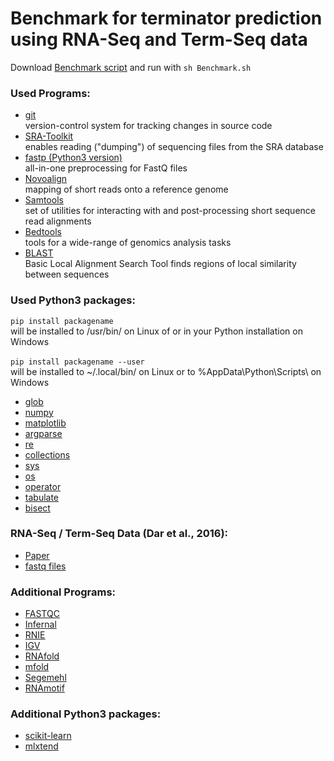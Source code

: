 # Benchmark for terminator prediction using RNA-Seq and Term-Seq data



Download [Benchmark script](https://github.com/SarahStrobel/Benchmark/blob/master/Benchmark.sh) and run with `sh Benchmark.sh` <br/>


### Used Programs:<br/>

* [git](https://git-scm.com/)<br/>
<t/>version-control system for tracking changes in source code<br/>
* [SRA-Toolkit](https://www.ncbi.nlm.nih.gov/sra/docs/toolkitsoft/)<br/>
<t/>enables reading ("dumping") of sequencing files from the SRA database<br/>
* [fastp (Python3 version)](https://github.com/OpenGene/fastp)<br/>
<t/>all-in-one preprocessing for FastQ files<br/>
* [Novoalign](http://www.novocraft.com/products/novoalign/)<br/>
<t/>mapping of short reads onto a reference genome<br/>
* [Samtools](http://www.htslib.org/download/)<br/>
<t/>set of utilities for interacting with and post-processing short sequence read alignments<br/>
* [Bedtools](https://bedtools.readthedocs.io/en/latest/index.html)<br/>
<t/>tools for a wide-range of genomics analysis tasks<br/>
* [BLAST](https://blast.ncbi.nlm.nih.gov/Blast.cgi)<br/>
<t/>Basic Local Alignment Search Tool finds regions of local similarity between sequences<br/>


### Used Python3 packages:<br/>

`pip install packagename`<br/>
will be installed to /usr/bin/ on Linux of or in your Python installation on Windows<br/>
<br/>
`pip install packagename --user`<br/>
will be installed to ~/.local/bin/ on Linux or to %AppData\Python\Scripts\ on Windows<br/>

* [glob](https://docs.python.org/3/library/glob.html)<br/>
* [numpy](https://numpy.org/)<br/>
* [matplotlib](https://matplotlib.org/)<br/>
* [argparse](https://docs.python.org/3/library/argparse.html)<br/>
* [re](https://docs.python.org/3/library/re.html)<br/>
* [collections](https://docs.python.org/3/library/collections.html)<br/>
* [sys](https://docs.python.org/3/library/sys.html)<br/>
* [os](https://docs.python.org/3/library/os.html)<br/>
* [operator](https://docs.python.org/3/library/operator.html)<br/>
* [tabulate](https://pypi.org/project/tabulate/)<br/>
* [bisect](https://docs.python.org/3.0/library/bisect.html)<br/>



### RNA-Seq / Term-Seq Data (Dar et al., 2016):<br/>
* [Paper](https://www.ncbi.nlm.nih.gov/pubmed/27120414)<br/>
* [fastq files](https://www.ncbi.nlm.nih.gov/sra?term=ERP014057)<br/>



### Additional Programs:<br/>

* [FASTQC](https://www.bioinformatics.babraham.ac.uk/projects/fastqc/)<br/>
* [Infernal](http://eddylab.org/infernal/)<br/>
* [RNIE](https://github.com/ppgardne/RNIE)<br/>
* [IGV](https://software.broadinstitute.org/software/igv/)<br/>
* [RNAfold](http://rna.tbi.univie.ac.at/)<br/>
* [mfold](http://unafold.rna.albany.edu/?q=mfold)<br/>
* [Segemehl](https://www.bioinf.uni-leipzig.de/Software/segemehl/)<br/>
* [RNAmotif](http://casegroup.rutgers.edu/casegr-sh-2.5.html)<br/>



### Additional Python3 packages:<br/>

* [scikit-learn](https://scikit-learn.org/stable/)<br/>
* [mlxtend](http://rasbt.github.io/mlxtend/api_subpackages/mlxtend.plotting/)<br/>




